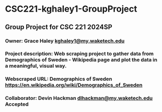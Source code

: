 # CSC221-kghaley1-GroupProject
## Group Project for CSC 221 2024SP
### Owner: Grace Haley kghaley1@my.waketech.edu
### Project description: Web scraping project to gather data from Demographics of Sweden - Wikipedia page and plot the data in a meaningful, visual way.
### Webscraped URL: Demographics of Sweden https://en.wikipedia.org/wiki/Demographics_of_Sweden
### Collaborator: Devin Hackman dlhackman@my.waketech.edu  Accepted
